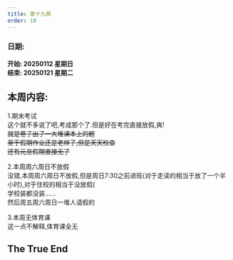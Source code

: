 ```yaml
---
title: 第十九周
order: 19
---
```


### 日期:  
**开始: 20250112 星期日**  
**结束: 20250121 星期二**  

## 本周内容:  

1.期末考试  
这个就不多说了吧,考成那个了.但是好在考完直接放假,爽!  
~~就是卷子出了一大堆课本上的题~~  
~~至于假期作业还是老样子,但是天天检查~~  
~~还有元旦假期直接无了~~  

2.本周周六周日不放假  
没错,本周周六周日不放假,但是周日7:30之前进班(对于走读的相当于放了一个半小时),对于住校的相当于没放假\(  
学校装都没装......  
然后周五周六周日一堆人请假的  

3.本周无体育课  
这一点不解释,体育课全无  

## The True End
